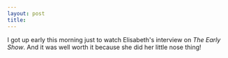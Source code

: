 ```yaml
---
layout: post
title: 
---
```


I got up early this morning just to watch Elisabeth's interview on <i>The Early Show</i>. And it was well worth it because she did her little nose thing!
